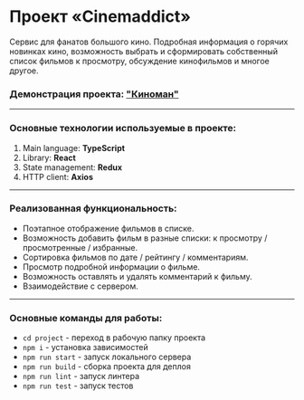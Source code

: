 # Проект «Cinemaddict»

Сервис для фанатов большого кино. Подробная информация о горячих новинках кино, возможность выбрать и сформировать собственный список фильмов к просмотру, обсуждение кинофильмов и многое другое.

### Демонстрация проекта: ["Киноман"](https://cinemaddict-deploy.netlify.app/)

---

### Основные технологии используемые в проекте:
1. Main language: **TypeScript**
2. Library: **React**
3. State management: **Redux**
4. HTTP client: **Axios**

---

### Реализованная функциональность:
* Поэтапное отображение фильмов в списке.
* Возможность добавить фильм в разные списки: к просмотру / просмотренные / избранные.
* Сортировка фильмов по дате / рейтингу / комментариям.
* Просмотр подробной информации о фильме.
* Возможность оставлять и удалять комментарий к фильму.
* Взаимодействие с сервером.

---

### Основные команды для работы:
* `cd project` - переход в рабочую папку проекта
* `npm i` - установка зависимостей
* `npm run start` - запуск локального сервера
* `npm run build` - сборка проекта для деплоя
* `npm run lint` - запуск линтера
* `npm run test` - запуск тестов
